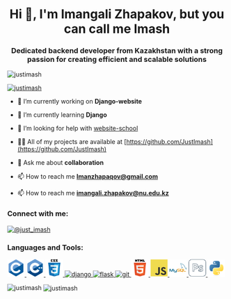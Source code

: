 <h1 align="center">Hi 👋, I'm Imangali Zhapakov, but you can call me Imash</h1>
<h3 align="center">Dedicated backend developer from Kazakhstan with a strong passion for creating efficient and scalable solutions</h3>

<p align="left"> <img src="https://komarev.com/ghpvc/?username=justimash&label=Profile%20views&color=0e75b6&style=flat" alt="justimash" /> </p>

<p align="left"> <a href="https://github.com/ryo-ma/github-profile-trophy"><img src="https://github-profile-trophy.vercel.app/?username=justimash" alt="justimash" /></a> </p>

- 🔭 I’m currently working on **Django-website**

- 🌱 I’m currently learning **Django**

- 🤝 I’m looking for help with [website-school](https://github.com/JustImash/website-school)

- 👨‍💻 All of my projects are available at [https://github.com/JustImash](https://github.com/JustImash)

- 💬 Ask me about **collaboration**

- 📫 How to reach me **Imanzhapaqov@gmail.com**
- 📫 How to reach me **imangali.zhapakov@nu.edu.kz**

<h3 align="left">Connect with me:</h3>
<p align="left">
<a href="https://instagram.com/@just_imash" target="blank"><img align="center" src="https://raw.githubusercontent.com/rahuldkjain/github-profile-readme-generator/master/src/images/icons/Social/instagram.svg" alt="@just_imash" height="30" width="40" /></a>
</p>

<h3 align="left">Languages and Tools:</h3>
<p align="left"> <a href="https://www.cprogramming.com/" target="_blank" rel="noreferrer"> <img src="https://raw.githubusercontent.com/devicons/devicon/master/icons/c/c-original.svg" alt="c" width="40" height="40"/> </a> <a href="https://www.w3schools.com/cpp/" target="_blank" rel="noreferrer"> <img src="https://raw.githubusercontent.com/devicons/devicon/master/icons/cplusplus/cplusplus-original.svg" alt="cplusplus" width="40" height="40"/> </a> <a href="https://www.w3schools.com/css/" target="_blank" rel="noreferrer"> <img src="https://raw.githubusercontent.com/devicons/devicon/master/icons/css3/css3-original-wordmark.svg" alt="css3" width="40" height="40"/> </a> <a href="https://www.djangoproject.com/" target="_blank" rel="noreferrer"> <img src="https://cdn.worldvectorlogo.com/logos/django.svg" alt="django" width="40" height="40"/> </a> <a href="https://flask.palletsprojects.com/" target="_blank" rel="noreferrer"> <img src="https://www.vectorlogo.zone/logos/pocoo_flask/pocoo_flask-icon.svg" alt="flask" width="40" height="40"/> </a> <a href="https://git-scm.com/" target="_blank" rel="noreferrer"> <img src="https://www.vectorlogo.zone/logos/git-scm/git-scm-icon.svg" alt="git" width="40" height="40"/> </a> <a href="https://www.w3.org/html/" target="_blank" rel="noreferrer"> <img src="https://raw.githubusercontent.com/devicons/devicon/master/icons/html5/html5-original-wordmark.svg" alt="html5" width="40" height="40"/> </a> <a href="https://developer.mozilla.org/en-US/docs/Web/JavaScript" target="_blank" rel="noreferrer"> <img src="https://raw.githubusercontent.com/devicons/devicon/master/icons/javascript/javascript-original.svg" alt="javascript" width="40" height="40"/> </a> <a href="https://www.mysql.com/" target="_blank" rel="noreferrer"> <img src="https://raw.githubusercontent.com/devicons/devicon/master/icons/mysql/mysql-original-wordmark.svg" alt="mysql" width="40" height="40"/> </a> <a href="https://www.photoshop.com/en" target="_blank" rel="noreferrer"> <img src="https://raw.githubusercontent.com/devicons/devicon/master/icons/photoshop/photoshop-line.svg" alt="photoshop" width="40" height="40"/> </a> <a href="https://www.python.org" target="_blank" rel="noreferrer"> <img src="https://raw.githubusercontent.com/devicons/devicon/master/icons/python/python-original.svg" alt="python" width="40" height="40"/> </a> </p>

<p><img align="left" src="https://github-readme-stats.vercel.app/api/top-langs?username=justimash&show_icons=true&locale=en&layout=compact" alt="justimash" /></p>

<p>&nbsp;<img align="center" src="https://github-readme-stats.vercel.app/api?username=justimash&show_icons=true&locale=en" alt="justimash" /></p>
